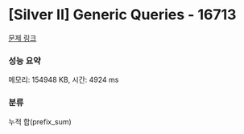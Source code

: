 # [Silver II] Generic Queries - 16713 

[문제 링크](https://www.acmicpc.net/problem/16713) 

### 성능 요약

메모리: 154948 KB, 시간: 4924 ms

### 분류

누적 합(prefix_sum)

